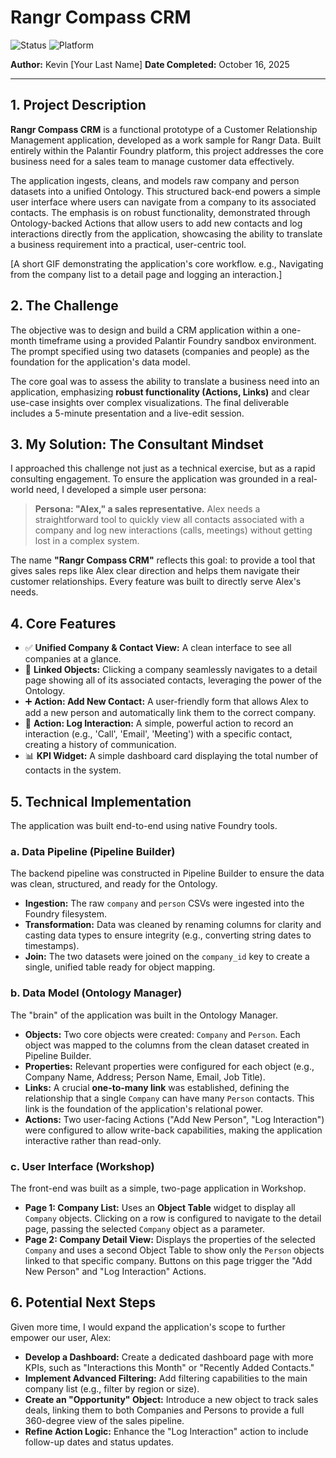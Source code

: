 # Rangr Compass CRM

![Status](https://img.shields.io/badge/Status-Completed-success)
![Platform](https://img.shields.io/badge/Platform-Palantir%20Foundry-blue)

**Author:** Kevin [Your Last Name]
**Date Completed:** October 16, 2025

---

## 1. Project Description

**Rangr Compass CRM** is a functional prototype of a Customer Relationship Management application, developed as a work sample for Rangr Data. Built entirely within the Palantir Foundry platform, this project addresses the core business need for a sales team to manage customer data effectively.

The application ingests, cleans, and models raw company and person datasets into a unified Ontology. This structured back-end powers a simple user interface where users can navigate from a company to its associated contacts. The emphasis is on robust functionality, demonstrated through Ontology-backed Actions that allow users to add new contacts and log interactions directly from the application, showcasing the ability to translate a business requirement into a practical, user-centric tool.

[A short GIF demonstrating the application's core workflow. e.g., Navigating from the company list to a detail page and logging an interaction.]

## 2. The Challenge

The objective was to design and build a CRM application within a one-month timeframe using a provided Palantir Foundry sandbox environment. The prompt specified using two datasets (companies and people) as the foundation for the application's data model.

The core goal was to assess the ability to translate a business need into an application, emphasizing **robust functionality (Actions, Links)** and clear use-case insights over complex visualizations. The final deliverable includes a 5-minute presentation and a live-edit session.

## 3. My Solution: The Consultant Mindset

I approached this challenge not just as a technical exercise, but as a rapid consulting engagement. To ensure the application was grounded in a real-world need, I developed a simple user persona:

> **Persona: "Alex," a sales representative.** Alex needs a straightforward tool to quickly view all contacts associated with a company and log new interactions (calls, meetings) without getting lost in a complex system.

The name **"Rangr Compass CRM"** reflects this goal: to provide a tool that gives sales reps like Alex clear direction and helps them navigate their customer relationships. Every feature was built to directly serve Alex's needs.

## 4. Core Features

* ✅ **Unified Company & Contact View:** A clean interface to see all companies at a glance.
* 🔗 **Linked Objects:** Clicking a company seamlessly navigates to a detail page showing all of its associated contacts, leveraging the power of the Ontology.
* ➕ **Action: Add New Contact:** A user-friendly form that allows Alex to add a new person and automatically link them to the correct company.
* 📝 **Action: Log Interaction:** A simple, powerful action to record an interaction (e.g., 'Call', 'Email', 'Meeting') with a specific contact, creating a history of communication.
* 📊 **KPI Widget:** A simple dashboard card displaying the total number of contacts in the system.

## 5. Technical Implementation

The application was built end-to-end using native Foundry tools.

### a. Data Pipeline (Pipeline Builder)
The backend pipeline was constructed in Pipeline Builder to ensure the data was clean, structured, and ready for the Ontology.
* **Ingestion:** The raw `company` and `person` CSVs were ingested into the Foundry filesystem.
* **Transformation:** Data was cleaned by renaming columns for clarity and casting data types to ensure integrity (e.g., converting string dates to timestamps).
* **Join:** The two datasets were joined on the `company_id` key to create a single, unified table ready for object mapping.

### b. Data Model (Ontology Manager)
The "brain" of the application was built in the Ontology Manager.
* **Objects:** Two core objects were created: `Company` and `Person`. Each object was mapped to the columns from the clean dataset created in Pipeline Builder.
* **Properties:** Relevant properties were configured for each object (e.g., Company Name, Address; Person Name, Email, Job Title).
* **Links:** A crucial **one-to-many link** was established, defining the relationship that a single `Company` can have many `Person` contacts. This link is the foundation of the application's relational power.
* **Actions:** Two user-facing Actions ("Add New Person", "Log Interaction") were configured to allow write-back capabilities, making the application interactive rather than read-only.

### c. User Interface (Workshop)
The front-end was built as a simple, two-page application in Workshop.
* **Page 1: Company List:** Uses an **Object Table** widget to display all `Company` objects. Clicking on a row is configured to navigate to the detail page, passing the selected `Company` object as a parameter.
* **Page 2: Company Detail View:** Displays the properties of the selected `Company` and uses a second Object Table to show only the `Person` objects linked to that specific company. Buttons on this page trigger the "Add New Person" and "Log Interaction" Actions.

## 6. Potential Next Steps

Given more time, I would expand the application's scope to further empower our user, Alex:
* **Develop a Dashboard:** Create a dedicated dashboard page with more KPIs, such as "Interactions this Month" or "Recently Added Contacts."
* **Implement Advanced Filtering:** Add filtering capabilities to the main company list (e.g., filter by region or size).
* **Create an "Opportunity" Object:** Introduce a new object to track sales deals, linking them to both Companies and Persons to provide a full 360-degree view of the sales pipeline.
* **Refine Action Logic:** Enhance the "Log Interaction" action to include follow-up dates and status updates.

